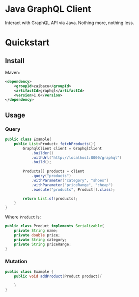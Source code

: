 # Java GraphQL Client

Interact with GraphQL API via Java. Nothing more, nothing less.

# Quickstart

## Install

Maven:
```xml
<dependency>
    <groupId>zaibacu</groupId>
    <artifactId>graphql</artifactId>
    <version>1.0</version>
</dependency>
```

## Usage

### Query

```java
public class Example{
    public List<Product> fetchProducts(){
        GraphqlClient client = GraphqlClient
            .builder()
            .withUrl("http://localhost:8000/graphql")
            .build();
        
        Products[] products = client
            .query("products")
            .withParameter("category", "shoes")
            .withParameter("priceRange", "cheap")
            .execute("products", Product[].class);

        return List.of(products);
    }
}
```

Where `Product` is:

```java
public class Product implements Serializable{
    private String name;
    private double price;
    private String category;
    private String priceRange;
}
```


### Mutation

```java
public class Example {
    public void addProduct(Product product){
        
    }
}
```